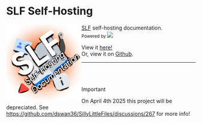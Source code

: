 # SLF Self-Hosting

<img align="left" src="https://github.com/dswan36/sillylittle.selfhost/blob/main/public/slfdocs.png" height="200" width="200" alt="badge"/>

[SLF](https://github.com/dswan36/SillyLittleFiles) self-hosting documentation.\
<sub>Powered by [<img width=18 src="https://docus.dev/favicon.ico"></img>](https://docus.dev/)</sub>

View it [here!](https://docs.sillylittle.tech) \
Or, view it on [Github](https://github.com/dswan36/sillylittle.selfhost/wiki).
<br />

<hr>
<br>
<br>

> [!IMPORTANT]
> On April 4th 2025 this project will be depreciated.
See https://github.com/dswan36/SillyLittleFiles/discussions/267 for more info!
